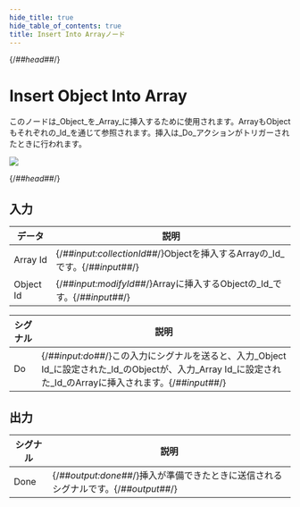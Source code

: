 ```yaml
---
hide_title: true
hide_table_of_contents: true
title: Insert Into Arrayノード
---
```


{/*##head##*/}

# Insert Object Into Array

このノードは_Object_を_Array_に挿入するために使用されます。ArrayもObjectもそれぞれの_Id_を通じて参照されます。挿入は_Do_アクションがトリガーされたときに行われます。

<div className="ndl-image-with-background l">

![](/nodes/data/array/insert-into-array/insert-object-into-array.png)

</div>

{/*##head##*/}

## 入力

| データ                                        | 説明                                                                         |
| ------------------------------------------- | ----------------------------------------------------------------------------------- |
| <span className="ndl-data">Array Id</span>  | {/*##input:collectionId##*/}Objectを挿入するArrayの_Id_です。{/*##input##*/} |
| <span className="ndl-data">Object Id</span> | {/*##input:modifyId##*/}Arrayに挿入するObjectの_Id_です。{/*##input##*/}     |

| シグナル                                 | 説明                                                                                                                                                                     |
| -------------------------------------- | ------------------------------------------------------------------------------------------------------------------------------------------------------------------------------- |
| <span className="ndl-signal">Do</span> | {/*##input:do##*/}この入力にシグナルを送ると、入力_Object Id_に設定された_Id_のObjectが、入力_Array Id_に設定された_Id_のArrayに挿入されます。{/*##input##*/} |

## 出力

| シグナル                                   | 説明                                                                   |
| ---------------------------------------- | ----------------------------------------------------------------------------- |
| <span className="ndl-signal">Done</span> | {/*##output:done##*/}挿入が準備できたときに送信されるシグナルです。{/*##output##*/} |